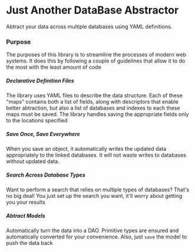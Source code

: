 # Just Another DataBase Abstractor

Abtract your data across multiple databases using YAML definitions.

### Purpose

The purposes of this library is to streamline the processes of modern web systems. It does this by following a couple of guidelines that allow it to do the most with the least amount of code

##### Declarative Definition Files
The library uses YAML files to describe the data structure. Each of these "maps" contains both a list of fields, along with descriptors that enable better abtraction, but also a list of databases and indexes to each these maps must be saved. The library handles saving the appropriate fields only to the locations specified

##### Save Once, Save Everywhere
When you save an object, it automatically writes the updated data appropriately to the linked databases. It will not waste writes to databases without updated data.

##### Search Across Database Types
Want to perform a search that relies on multiple types of databases? That's no big deal! You just set up the search you want, it'll worry about getting you your results

##### Abtract Models
Automatically turn the data into a DAO. Primitive types are ensured and automatically converted for your convenience. 
Also, just `save` the model to push the data back
